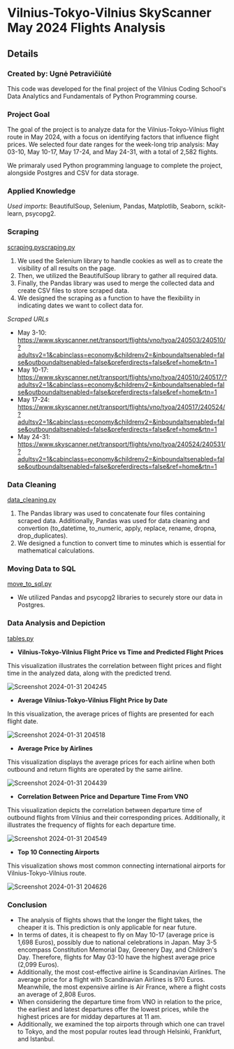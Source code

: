 # Vilnius-Tokyo-Vilnius SkyScanner May 2024 Flights Analysis

## Details
### Created by: Ugnė Petravičiūtė

This code was developed for the final project of the Vilnius Coding School's Data Analytics and Fundamentals of Python Programming course.

### Project Goal

The goal of the project is to analyze data for the Vilnius-Tokyo-Vilnius flight route in May 2024, with a focus on identifying factors that influence flight prices. We selected four date ranges for the week-long trip analysis: May 03-10, May 10-17, May 17-24, and May 24-31, with a total of 2,582 flights.

We primaraly used Python programming language to complete the project, alongside Postgres and CSV for data storage. 

### Applied Knowledge

_Used imports_: BeautifulSoup, Selenium, Pandas, Matplotlib, Seaborn, scikit-learn, psycopg2.

### Scraping

[scraping.pyscraping.py](https://github.com/specialagentcoop/VilniusCodingSchool_FinalProject/blob/23aac3d9f26254b4096146b71a2de4e652f6cf36/scraping.py)

1) We used the Selenium library to handle cookies as well as to create the visibility of all results on the page.
2) Then, we utilized the BeautifulSoup library to gather all required data.
3) Finally, the Pandas library was used to merge the collected data and create CSV files to store scraped data.
4) We designed the scraping as a function to have the flexibility in indicating dates we want to collect data for.

_Scraped URLs_

- May 3-10:
https://www.skyscanner.net/transport/flights/vno/tyoa/240503/240510/?adultsv2=1&cabinclass=economy&childrenv2=&inboundaltsenabled=false&outboundaltsenabled=false&preferdirects=false&ref=home&rtn=1
- May 10-17:
https://www.skyscanner.net/transport/flights/vno/tyoa/240510/240517/?adultsv2=1&cabinclass=economy&childrenv2=&inboundaltsenabled=false&outboundaltsenabled=false&preferdirects=false&ref=home&rtn=1
- May 17-24:
https://www.skyscanner.net/transport/flights/vno/tyoa/240517/240524/?adultsv2=1&cabinclass=economy&childrenv2=&inboundaltsenabled=false&outboundaltsenabled=false&preferdirects=false&ref=home&rtn=1
- May 24-31:
https://www.skyscanner.net/transport/flights/vno/tyoa/240524/240531/?adultsv2=1&cabinclass=economy&childrenv2=&inboundaltsenabled=false&outboundaltsenabled=false&preferdirects=false&ref=home&rtn=1

### Data Cleaning

[data_cleaning.py](https://github.com/specialagentcoop/VilniusCodingSchool_FinalProject/blob/69b4a19ab97208fc83d0326cbf580e7f7fccb72b/data_cleaning.py)

1) The Pandas library was used to concatenate four files containing scraped data. Additionally, Pandas was used for data cleaning and convertion (to_datetime, to_numeric, apply, replace, rename, dropna, drop_duplicates).
2) We designed a function to convert time to minutes which is essential for mathematical calculations.

### Moving Data to SQL

[move_to_sql.py](https://github.com/specialagentcoop/VilniusCodingSchool_FinalProject/blob/08fc12f9022a7b0058dfa89e3dddc3bb3e0f2cee/move_to_sql.py)

- We utilized Pandas and psycopg2 libraries to securely store our data in Postgres.

### Data Analysis and Depiction

[tables.py](https://github.com/specialagentcoop/VilniusCodingSchool_FinalProject/blob/e94c6ae277b3316ada600109e15edbe4ff29ef43/tables.py)

* **Vilnius-Tokyo-Vilnius Flight Price vs Time and Predicted Flight Prices**

This visualization illustrates the correlation between flight prices and flight time in the analyzed data, along with the predicted trend.

![Screenshot 2024-01-31 204245](https://github.com/specialagentcoop/VilniusCodingSchool_FinalProject/assets/156001901/30eed034-00f6-4273-831f-4b81ce39a3e2)

* **Average Vilnius-Tokyo-Vilnius Flight Price by Date**

In this visualization, the average prices of flights are presented for each flight date.

![Screenshot 2024-01-31 204518](https://github.com/specialagentcoop/VilniusCodingSchool_FinalProject/assets/156001901/4f088e92-cd31-4509-bdd2-70a240caf70b)

* **Average Price by Airlines**

This visualization displays the average prices for each airline when both outbound and return flights are operated by the same airline.

![Screenshot 2024-01-31 204439](https://github.com/specialagentcoop/VilniusCodingSchool_FinalProject/assets/156001901/e93bccc2-0f3a-4956-93d1-d014350ac181)

* **Correlation Between Price and Departure Time From VNO**

This visualization depicts the correlation between departure time of outbound flights from Vilnius and their corresponding prices. Additionally, it illustrates the frequency of flights for each departure time.

![Screenshot 2024-01-31 204549](https://github.com/specialagentcoop/VilniusCodingSchool_FinalProject/assets/156001901/dd5b3af8-b7bb-492a-9ef6-19405fcb8526)

* **Top 10 Connecting Airports**

This visualization shows most common connecting international airports for Vilnius-Tokyo-Vilnius route.

![Screenshot 2024-01-31 204626](https://github.com/specialagentcoop/VilniusCodingSchool_FinalProject/assets/156001901/95439d35-531d-476e-a4fa-183ddefadac7)

### Conclusion

- The analysis of flights shows that the longer the flight takes, the cheaper it is. This prediction is only applicable for near future.
- In terms of dates, it is cheapest to fly on May 10-17 (average price is 1,698 Euros), possibly due to national celebrations in Japan. May 3-5 encompass Constitution Memorial Day, Greenery Day, and Children's Day. Therefore, flights for May 03-10 have the highest average price (2,099 Euros).
- Additionally, the most cost-effective airline is Scandinavian Airlines. The average price for a flight with Scandinavian Airlines is 970 Euros. Meanwhile, the most expensive airline is Air France, where a flight costs an average of 2,808 Euros. 
- When considering the departure time from VNO in relation to the price, the earliest and latest departures offer the lowest prices, while the highest prices are for midday departures at 11 am. 
- Additionally, we examined the top airports through which one can travel to Tokyo, and the most popular routes lead through Helsinki, Frankfurt, and Istanbul.
